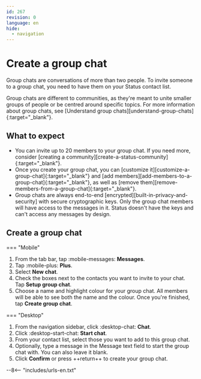 ```yaml
---
id: 267
revision: 0
language: en
hide:
  - navigation
---
```


# Create a group chat

Group chats are conversations of more than two people. To invite someone to a group chat, you need to have them on your Status contact list.

Group chats are different to communities, as they're meant to unite smaller groups of people or be centred around specific topics. For more information about group chats, see [Understand group chats][understand-group-chats]{:target="_blank"}.

## What to expect

- You can invite up to 20 members to your group chat. If you need more, consider [creating a community][create-a-status-community]{:target="_blank"}.
- Once you create your group chat, you can [customize it][customize-a-group-chat]{:target="_blank"} and [add members][add-members-to-a-group-chat]{:target="_blank"}, as well as [remove them][remove-members-from-a-group-chat]{:target="_blank"}. 
- Group chats are always end-to-end [encrypted][built-in-privacy-and-security] with secure cryptographic keys. Only the group chat members will have access to the messages in it. Status doesn't have the keys and can't access any messages by design.

## Create a group chat

=== "Mobile"

1. From the tab bar, tap :mobile-messages: **Messages**.
2. Tap :mobile-plus: **Plus**.
3. Select **New chat**.
4. Check the boxes next to the contacts you want to invite to your chat. Tap **Setup group chat**.
5. Choose a name and highlight colour for your group chat. All members will be able to see both the name and the colour. Once you're finished, tap **Create group chat**.

=== "Desktop"

1. From the navigation sidebar, click :desktop-chat: **Chat**.
2. Click :desktop-start-chat: **Start chat**.
3. From your contact list, select those you want to add to this group chat.
4. Optionally, type a message in the Message text field to start the group chat with. You can also leave it blank.
5. Click **Confirm** or press ++return++ to create your group chat.

--8<-- "includes/urls-en.txt"
